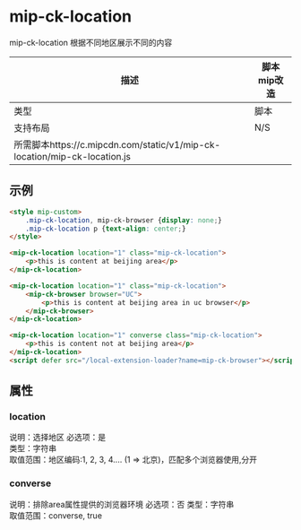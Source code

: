 # mip-ck-location

mip-ck-location 根据不同地区展示不同的内容

|描述|脚本mip改造|
|---|---|
|类型|脚本|
|支持布局|N/S|
|所需脚本https://c.mipcdn.com/static/v1/mip-ck-location/mip-ck-location.js|

## 示例


```html
<style mip-custom>
    .mip-ck-location, mip-ck-browser {display: none;}
    .mip-ck-location p {text-align: center;}
</style>

<mip-ck-location location="1" class="mip-ck-location">
    <p>this is content at beijing area</p>
</mip-ck-location>

<mip-ck-location location="1" class="mip-ck-location">
    <mip-ck-browser browser="UC">
        <p>this is content at beijing area in uc browser</p>
    </mip-ck-browser>
</mip-ck-location>

<mip-ck-location location="1" converse class="mip-ck-location">
    <p>this is content not at beijing area</p>
</mip-ck-location>
<script defer src="/local-extension-loader?name=mip-ck-browser"></script>
```

## 属性

### location

说明：选择地区 
必选项：是  
类型：字符串  
取值范围：地区编码:1, 2, 3, 4.... (1 => 北京)，匹配多个浏览器使用,分开

### converse 

说明：排除area属性提供的浏览器环境 
必选项：否 
类型：字符串  
取值范围：converse, true
